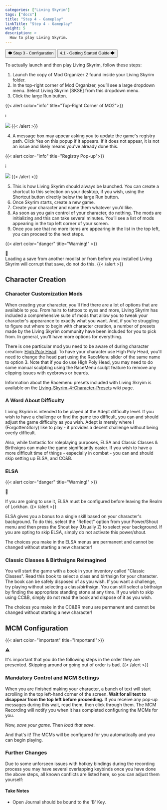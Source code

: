 ```yaml
---
categories: ["Living Skyrim"]
tags: ["docs"] 
title: "Step 4 - Gameplay"
linkTitle: "Step 4 - Gameplay"
weight: 5
description: >
  How to play Living Skyrim.
---
```


<button onclick="window.location.href='https://beta.fgsmodlists.com/docs/living-skyrim/step-3-configuration/';" class="btn btn-primary">🡄 Step 3 - Configuration</button>
<button onclick="window.location.href='https://beta.fgsmodlists.com/docs/living-skyrim/step-4-gameplay/gettingstarted/';" class="btn btn-primary">4.1 - Getting Started Guide 🡆</button>

To actually launch and then play Living Skyrim, follow these steps:

1. Launch the copy of Mod Organizer 2 found inside your Living Skyrim folder.
2. In the top-right corner of Mod Organizer, you’ll see a large dropdown menu. Select Living Skyrim [SKSE] from this dropdown menu.
3. Click the large Run button.

{{< alert color="info" title="Top-Right Corner of MO2">}}
<div class="alert-icon">ℹ️</div>

![](https://i.imgur.com/CP4Ihwg.png)
{{< /alert >}}


4. A message box may appear asking you to update the game's registry path. Click Yes on this popup if it appears. If it does not appear, it is not an issue and likely means you've already done this.

{{< alert color="info" title="Registry Pop-up">}}
<div class="alert-icon">ℹ️</div>

![](https://i.imgur.com/LNIgW8o.png)
{{< /alert >}}

5. This is how Living Skyrim should always be launched. You can create a shortcut to this selection on your desktop, if you wish, using the Shortcut button directly below the large Run button.
6. Once Skyrim starts, create a new game.
7. Create your character and name them whatever you’d like.
8. As soon as you gain control of your character, do nothing. The mods are initializing and this can take several minutes. You’ll see a list of mods appearing in the top left corner of your screen.
9.  Once you see that no more items are appearing in the list in the top left, you can proceed to the next steps.

{{< alert color="danger" title="Warning!" >}}
<div class="alert-icon">🛑</div>
Loading a save from another modlist or from before you installed Living Skyrim will corrupt that save, do not do this.
{{< /alert >}}

## Character Creation

### Character Customization Mods

When creating your character, you'll find there are a lot of options that are available to you. From hairs to tattoos to eyes and more, Living Skyrim has included a comprehensive suite of mods that allow you to tweak your character's appearance to exactly what you want. And, if you're struggling to figure out where to begin with character creation, a number of presets made by the Living Skyrim community have been included for you to pick from. In general, you'll have more options for everything.

There is one particular mod you need to be aware of during character creation: [High Poly Head](https://vectorplexus.com/files/file/283-high-poly-head/). To have your character use High Poly Head, you'll need to change the head part using the RaceMenu slider of the same name to option 3. Note that if you do use High Poly Head, you may need to do some manual sculpting using the RaceMenu sculpt feature to remove any clipping issues with eyebrows or beards.

Information about the Racemenu presets included with Living Skryim is available on the [Living-Skyrim-4-Character-Presets](https://wiki.fgsmodlists.com/en/living-skyrim/Living-Skyrim-4-Character-Presets) wiki page.

### A Word About Difficulty

Living Skyrim is intended to be played at the Adept difficulty level. If you wish to have a challenge or find the game too difficult, you can and should adjust the game difficulty as you wish. Adept is merely where I (ForgottenGlory) like to play - it provides a decent challenge without being overly difficult.

Also, while fantastic for roleplaying purposes, ELSA and Classic Classes & Birthsigns can make the game significantly easier. If you wish to have a more difficult time of things - especially in combat - you can and should skip setting up ELSA, and CC&B.

### ELSA

{{< alert color="danger" title="Warning!" >}}
<div class="alert-icon">🛑</div>

If you are going to use it,  ELSA must be configured before leaving the Realm of Lorkhan.
{{< /alert >}}

ELSA gives you a bonus to a single skill based on your character's background. To do this, select the "Reflect" option from your Power/Shout menu and then press the Shout key (Usually Z) to select your background. If you are opting to skip ELSA, simply do not activate this power/shout.

The choices you make in the ELSA menus are permanent and cannot be changed without starting a new character!

### Classic Classes & Birthsigns Reimagined
You will start the game with a book in your inventory called "Classic Classes". Read this book to select a class and birthsign for your character. The book can be safely disposed of as you wish. If you want a challenge, try playing without selecting a class/birthsign. You can still select a birthsign by finding the appropriate standing stone at any time. If you wish to skip using CC&B, simply do not read the book and dispose of it as you wish.

The choices you make in the CC&BR menu are permanent and cannot be changed without starting a new character!

## MCM Configuration

{{< alert color="important" title="Important!">}}
<div class="alert-icon">⚠️</div>

It's important that you do the following steps in the order they are presented. Skipping around or going out of order is bad.
{{< /alert >}}

### Mandatory Control and MCM Settings

When you are finished making your character, a bunch of text will start scrolling in the top left-hand corner of the screen. **Wait for all text to disappear from the top left before proceeding.** If you receive any pop-up messages during this wait, read them, then click through them. The MCM Recording will notify you when it has completed configuring the MCMs for you.

Now, *save your game*. Then *load that save.*

And that's it! The MCMs will be configured for you automatically and you can begin playing.

### Further Changes
Due to some unforseen issues with hotkey bindings during the recording process you may have several overlapping keybinds once you have done the above steps, all known conflicts are listed here, so you can adjust them yourself:

#### Take Notes
 - Open Journal should be bound to the 'B' Key.